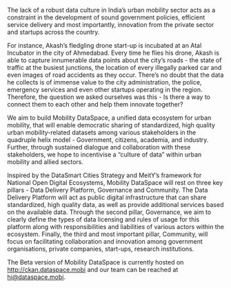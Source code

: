 The lack of a robust data culture in India’s urban mobility sector acts as a constraint in the development of sound government policies, efficient service delivery and most importantly, innovation from the private sector and startups across the country.

For instance, Akash’s fledgling drone start-up is incubated at an Atal Incubator in the city of Ahmedabad. Every time he flies his drone, Akash is able to capture innumerable data points about the city’s roads - the state of traffic at the busiest junctions, the location of every illegally parked car and even images of road accidents as they occur. There’s no doubt that the data he collects is of immense value to the city administration, the police, emergency services and even other startups operating in the region. Therefore, the question we asked ourselves was this - Is there a way to connect them to each other and help them innovate together?

We aim to build Mobility DataSpace, a unified data ecosystem for urban mobility, that will enable democratic sharing of standardized, high quality urban mobility-related datasets among various stakeholders in the quadruple helix model - Government, citizens, academia, and industry. Further, through sustained dialogue and collaboration with these stakeholders, we hope to incentivise a “culture of data” within urban mobility and allied sectors. 

Inspired by the DataSmart Cities Strategy and MeitY’s framework for National Open Digital Ecosystems, Mobility DataSpace will rest on three key pillars - Data Delivery Platform, Governance and Community. The Data Delivery Platform will act as public digital infrastructure that can share standardized, high quality data, as well as provide additional services based on the available data. Through the second pillar, Governance, we aim to clearly define the types of data licensing and rules of usage for this platform along with responsibilities and liabilities of various actors within the ecosystem. Finally, the third and most important pillar, Community, will focus on facilitating collaboration and innovation among government organisations, private companies, start-ups, research institutions. 

The Beta version of Mobility DataSpace is currently hosted on http://ckan.dataspace.mobi and our team can be reached at hi@dataspace.mobi. 